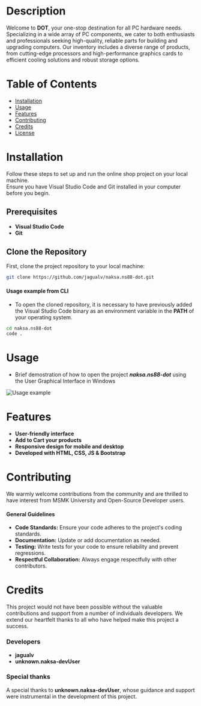 # Description

Welcome to **DOT**, your one-stop destination for all PC hardware needs. Specializing in a wide array of PC components, we cater to both enthusiasts and professionals seeking high-quality, reliable parts for building and upgrading computers. 
Our inventory includes a diverse range of products, from cutting-edge processors and high-performance graphics cards to efficient cooling solutions and robust storage options.

# Table of Contents

- [Installation](#installation)
- [Usage](#usage)
- [Features](#features)
- [Contributing](#contributing)
- [Credits](#credits)
- [License](LICENSE)

# Installation 

Follow these steps to set up and run the online shop project on your local machine.  
Ensure you have Visual Studio Code and Git installed in your computer before you begin.

## Prerequisites

- **Visual Studio Code**
- **Git**

## Clone the Repository

First, clone the project repository to your local machine:

```bash
git clone https://github.com/jagualv/naksa.ns88-dot.git
```
#### Usage example from CLI  
- To open the cloned repository, it is necessary to have previously added the Visual Studio Code binary as an environment variable in the **PATH** of your operating system.
```bash
cd naksa.ns88-dot
code .
````

# Usage

- Brief demostration of how to open the project **_naksa.ns88-dot_** using the User Graphical Interface in Windows
  
![Usage example](image.png)


# Features

- **User-friendly interface**
- **Add to Cart your products**
- **Responsive design for mobile and desktop**
- **Developed with HTML, CSS, JS & Bootstrap**

# Contributing 

We warmly welcome contributions from the community and are thrilled to have interest from MSMK University and Open-Source Developer users.

#### General Guidelines

- **Code Standards:** Ensure your code adheres to the project's coding standards.
- **Documentation:** Update or add documentation as needed.
- **Testing:** Write tests for your code to ensure reliability and prevent regressions.
- **Respectful Collaboration:** Always engage respectfully with other contributors.

# Credits

This project would not have been possible without the valuable contributions and support from a number of individuals developers. We extend our heartfelt thanks to all who have helped make this project a success.

### Developers

- **jagualv**
- **unknown.naksa-devUser**

### Special thanks 

A special thanks to **unknown.naksa-devUser**, whose guidance and support were instrumental in the development of this project.
